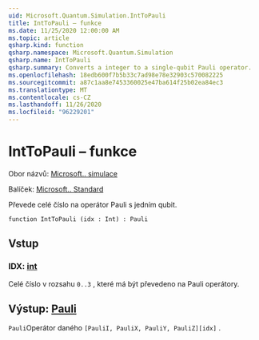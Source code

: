 ```yaml
---
uid: Microsoft.Quantum.Simulation.IntToPauli
title: IntToPauli – funkce
ms.date: 11/25/2020 12:00:00 AM
ms.topic: article
qsharp.kind: function
qsharp.namespace: Microsoft.Quantum.Simulation
qsharp.name: IntToPauli
qsharp.summary: Converts a integer to a single-qubit Pauli operator.
ms.openlocfilehash: 18edb600f7b5b33c7ad98e78e32903c570082225
ms.sourcegitcommit: a87c1aa8e7453360025e47ba614f25b02ea84ec3
ms.translationtype: MT
ms.contentlocale: cs-CZ
ms.lasthandoff: 11/26/2020
ms.locfileid: "96229201"
---
```

# <a name="inttopauli-function"></a>IntToPauli – funkce

Obor názvů: [Microsoft.. simulace](xref:Microsoft.Quantum.Simulation)

Balíček: [Microsoft.. Standard](https://nuget.org/packages/Microsoft.Quantum.Standard)


Převede celé číslo na operátor Pauli s jedním qubit.

```qsharp
function IntToPauli (idx : Int) : Pauli
```


## <a name="input"></a>Vstup

### <a name="idx--int"></a>IDX: [int](xref:microsoft.quantum.lang-ref.int)

Celé číslo v rozsahu `0..3` , které má být převedeno na Pauli operátory.



## <a name="output--pauli"></a>Výstup: [Pauli](xref:microsoft.quantum.lang-ref.pauli)

`Pauli`Operátor daného `[PauliI, PauliX, PauliY, PauliZ][idx]` .